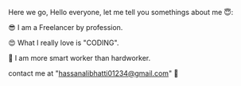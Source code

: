 Here we go, Hello everyone, let me tell you somethings about me  😇:

 😎 I am a Freelancer by profession.
  
 😍 What I really love is "CODING".
 
 🧐 I am more smart worker than hardworker.
 
contact me at "hassanalibhatti01234@gmail.com" 📧
